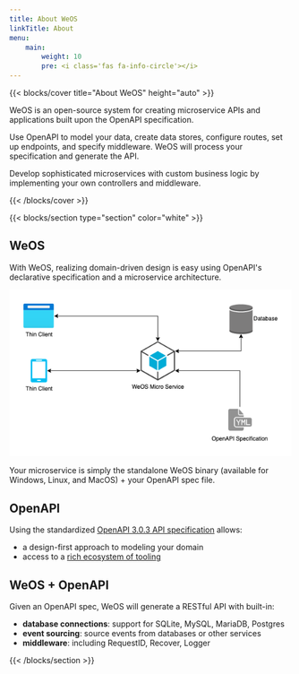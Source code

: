 ```yaml
---
title: About WeOS
linkTitle: About
menu:
    main:
        weight: 10
        pre: <i class='fas fa-info-circle'></i>
---
```


{{< blocks/cover title="About WeOS" height="auto" >}}

WeOS is an open-source system for creating microservice APIs and applications
built upon the OpenAPI specification.

Use OpenAPI to model your data, create data stores, configure routes,
set up endpoints, and specify middleware.
WeOS will process your specification and generate the API.

Develop sophisticated microservices with custom business logic by implementing
your own controllers and middleware.

{{< /blocks/cover >}}

{{< blocks/section type="section" color="white" >}}

## WeOS
With WeOS, realizing domain-driven design is easy using OpenAPI's declarative specification and a microservice architecture.

<div class="mx-auto">
    <img src="weos-microservice-layout.png" alt="WeOS microservice layout">
</div>

Your microservice is simply the standalone WeOS binary
(available for Windows, Linux, and MacOS) + your OpenAPI spec file.

## OpenAPI
Using the standardized [OpenAPI 3.0.3 API specification][openapi] allows:
- a design-first approach to modeling your domain
- access to a [rich ecosystem of tooling][tools]

[openapi]: https://spec.openapis.org/oas/v3.0.3
[tools]: https://openapi.tools/

## WeOS + OpenAPI
Given an OpenAPI spec, WeOS will generate a RESTful API with built-in:
- **database connections**: support for SQLite, MySQL, MariaDB, Postgres
- **event sourcing**: source events from databases or other services
- **middleware**: including RequestID, Recover, Logger

{{< /blocks/section >}}
